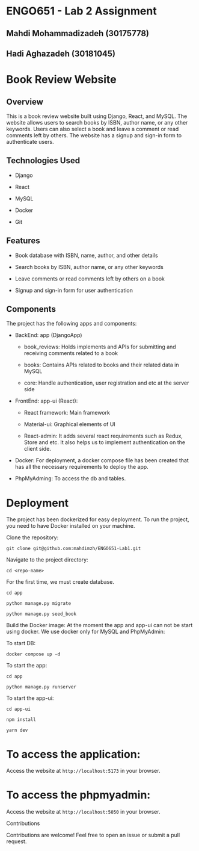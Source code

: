 # ENGO651 - Lab 2 Assignment
## Mahdi Mohammadizadeh (30175778)
## Hadi Aghazadeh (30181045)

#

# Book Review Website 

## Overview 

This is a book review website built using Django, React, and MySQL. The website allows users to search books by ISBN, author name, or any other keywords. Users can also select a book and leave a comment or read comments left by others. The website has a signup and sign-in form to authenticate users. 

 

## Technologies Used 

- Django 

- React 

- MySQL 

- Docker 

- Git 


## Features 

- Book database with ISBN, name, author, and other details 

- Search books by ISBN, author name, or any other keywords 

- Leave comments or read comments left by others on a book 

- Signup and sign-in form for user authentication 

## Components 

The project has the following apps and components: 

- BackEnd: app (DjangoApp) 
    - book_reviews: Holds implements and APIs for submitting and receiving comments related to a book 

    - books: Contains APIs related to books and their related data in MySQL 

    - core: Handle authentication, user registration and etc at the server side 

- FrontEnd: app-ui (React): 

    - React framework: Main framework 

    - Material-ui: Graphical elements of UI 

    - React-admin: It adds several react requirements such as Redux, Store and etc. It also helps us to implement authentication on the client side. 

-   Docker: For deployment, a docker compose file has been created that has all the necessary requirements to deploy the app. 

-   PhpMyAdming: To access the db and tables. 

# Deployment 

The project has been dockerized for easy deployment. To run the project, you need to have Docker installed on your machine. 

Clone the repository: 


`git clone git@github.com:mahdimzh/ENGO651-Lab1.git `


Navigate to the project directory: 

`cd <repo-name> `

For the first time, we must create database.

`cd app`

`python manage.py migrate`

`python manage.py seed_book`


Build the Docker image: 
At the moment the app and app-ui can not be start using docker. We use docker only for MySQL and PhpMyAdmin: 

To start DB:

`docker compose up -d`

To start the app:

`cd app`

`python manage.py runserver`

To start the app-ui:

`cd app-ui`

`npm install`

`yarn dev`


# To access the application:
Access the website at `http://localhost:5173` in your browser. 

# To access the phpmyadmin:
Access the website at `http://localhost:5050` in your browser. 


Contributions 

Contributions are welcome! Feel free to open an issue or submit a pull request. 

